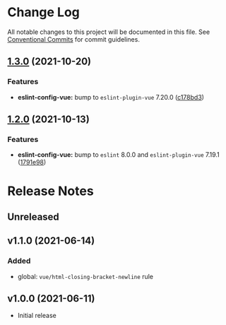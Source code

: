 # Change Log

All notable changes to this project will be documented in this file.
See [Conventional Commits](https://conventionalcommits.org) for commit guidelines.

## [1.3.0](https://github.com/iRaiser/eslint-configs/compare/@iraiser/eslint-config-vue@1.2.0...@iraiser/eslint-config-vue@1.3.0) (2021-10-20)


### Features

* **eslint-config-vue:** bump to `eslint-plugin-vue` 7.20.0 ([c178bd3](https://github.com/iRaiser/eslint-configs/commit/c178bd3ccd1e53d98fc92f8f19b35964b6539215))




## [1.2.0](https://github.com/iRaiser/eslint-configs/compare/@iraiser/eslint-config-vue@1.1.0...@iraiser/eslint-config-vue@1.2.0) (2021-10-13)


### Features

* **eslint-config-vue:** bump to `eslint` 8.0.0 and `eslint-plugin-vue` 7.19.1 ([1791e98](https://github.com/iRaiser/eslint-configs/commit/1791e98d08d6ae3d6e4bfe1b2c13903af79701fe))



# Release Notes

## Unreleased

## v1.1.0 (2021-06-14)

### Added

* global: `vue/html-closing-bracket-newline` rule

## v1.0.0 (2021-06-11)

* Initial release

